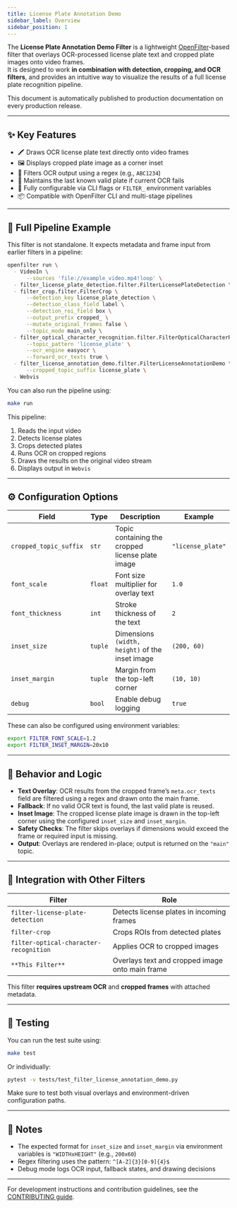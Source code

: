 ```yaml
---
title: License Plate Annotation Demo
sidebar_label: Overview
sidebar_position: 1
---
```


The **License Plate Annotation Demo Filter** is a lightweight [OpenFilter](https://github.com/PlainsightAI/openfilter)-based filter that overlays OCR-processed license plate text and cropped plate images onto video frames.  
It is designed to work **in combination with detection, cropping, and OCR filters**, and provides an intuitive way to visualize the results of a full license plate recognition pipeline.

This document is automatically published to production documentation on every production release.

---

## ✨ Key Features

- 🖍️ Draws OCR license plate text directly onto video frames
- 🖼️ Displays cropped plate image as a corner inset
- 🧠 Filters OCR output using a regex (e.g., `ABC1234`)
- 🔁 Maintains the last known valid plate if current OCR fails
- 🔧 Fully configurable via CLI flags or `FILTER_` environment variables
- 📦 Compatible with OpenFilter CLI and multi-stage pipelines

---

## 🚀 Full Pipeline Example

This filter is not standalone. It expects metadata and frame input from earlier filters in a pipeline:

```bash
openfilter run \
  - VideoIn \
      --sources 'file://example_video.mp4!loop' \
  - filter_license_plate_detection.filter.FilterLicensePlateDetection \
  - filter_crop.filter.FilterCrop \
      --detection_key license_plate_detection \
      --detection_class_field label \
      --detection_roi_field box \
      --output_prefix cropped_ \
      --mutate_original_frames false \
      --topic_mode main_only \
  - filter_optical_character_recognition.filter.FilterOpticalCharacterRecognition \
      --topic_pattern 'license_plate' \
      --ocr_engine easyocr \
      --forward_ocr_texts true \
  - filter_license_annotation_demo.filter.FilterLicenseAnnotationDemo \
      --cropped_topic_suffix license_plate \
  - Webvis
````

You can also run the pipeline using:

```bash
make run
```

This pipeline:

1. Reads the input video
2. Detects license plates
3. Crops detected plates
4. Runs OCR on cropped regions
5. Draws the results on the original video stream
6. Displays output in `Webvis`

---

## ⚙️ Configuration Options

| Field                  | Type    | Description                                      | Example           |
| ---------------------- | ------- | ------------------------------------------------ | ----------------- |
| `cropped_topic_suffix` | `str`   | Topic containing the cropped license plate image | `"license_plate"` |
| `font_scale`           | `float` | Font size multiplier for overlay text            | `1.0`             |
| `font_thickness`       | `int`   | Stroke thickness of the text                     | `2`               |
| `inset_size`           | `tuple` | Dimensions `(width, height)` of the inset image  | `(200, 60)`       |
| `inset_margin`         | `tuple` | Margin from the top-left corner                  | `(10, 10)`        |
| `debug`                | `bool`  | Enable debug logging                             | `true`            |

These can also be configured using environment variables:

```bash
export FILTER_FONT_SCALE=1.2
export FILTER_INSET_MARGIN=20x10
```

---

## 🧠 Behavior and Logic

* **Text Overlay**: OCR results from the cropped frame’s `meta.ocr_texts` field are filtered using a regex and drawn onto the main frame.
* **Fallback**: If no valid OCR text is found, the last valid plate is reused.
* **Inset Image**: The cropped license plate image is drawn in the top-left corner using the configured `inset_size` and `inset_margin`.
* **Safety Checks**: The filter skips overlays if dimensions would exceed the frame or required input is missing.
* **Output**: Overlays are rendered in-place; output is returned on the `"main"` topic.

---

## 🧩 Integration with Other Filters

| Filter                                 | Role                                            |
| -------------------------------------- | ----------------------------------------------- |
| `filter-license-plate-detection`       | Detects license plates in incoming frames       |
| `filter-crop`                          | Crops ROIs from detected plates                 |
| `filter-optical-character-recognition` | Applies OCR to cropped images                   |
| `**This Filter**`                      | Overlays text and cropped image onto main frame |

This filter **requires upstream OCR** and **cropped frames** with attached metadata.

---

## 🧪 Testing

You can run the test suite using:

```bash
make test
```

Or individually:

```bash
pytest -v tests/test_filter_license_annotation_demo.py
```

Make sure to test both visual overlays and environment-driven configuration paths.

---

## 🧼 Notes

* The expected format for `inset_size` and `inset_margin` via environment variables is `"WIDTHxHEIGHT"` (e.g., `200x60`)
* Regex filtering uses the pattern: `^[A-Z]{3}[0-9]{4}$`
* Debug mode logs OCR input, fallback states, and drawing decisions

---

For development instructions and contribution guidelines, see the [CONTRIBUTING guide](https://github.com/PlainsightAI/filter-license-annotation-demo/blob/main/CONTRIBUTING.md).